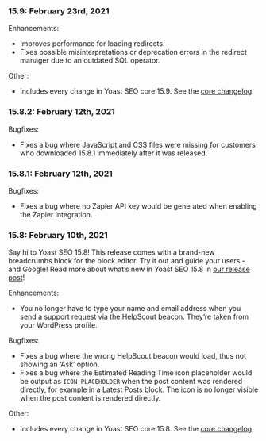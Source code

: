 ### 15.9: February 23rd, 2021
Enhancements:
* Improves performance for loading redirects.
* Fixes possible misinterpretations or deprecation errors in the redirect manager due to an outdated SQL operator.

Other:
* Includes every change in Yoast SEO core 15.9. See the [core changelog](https://wordpress.org/plugins/wordpress-seo/#developers).

### 15.8.2: February 12th, 2021
Bugfixes:
* Fixes a bug where JavaScript and CSS files were missing for customers who downloaded 15.8.1 immediately after it was released.

### 15.8.1: February 12th, 2021
Bugfixes:
* Fixes a bug where no Zapier API key would be generated when enabling the Zapier integration.

### 15.8: February 10th, 2021
Say hi to Yoast SEO 15.8! This release comes with a brand-new breadcrumbs block for the block editor. Try it out and guide your users - and Google! Read more about what’s new in Yoast SEO 15.8 in [our release post](https://yoa.st/release-15-8)!

Enhancements:
* You no longer have to type your name and email address when you send a support request via the HelpScout beacon. They’re taken from your WordPress profile.

Bugfixes:
* Fixes a bug where the wrong HelpScout beacon would load, thus not showing an ‘Ask’ option.
* Fixes a bug where the Estimated Reading Time icon placeholder would be output as `ICON_PLACEHOLDER` when the post content was rendered directly, for example in a Latest Posts block. The icon is no longer visible when the post content is rendered directly.

Other:
* Includes every change in Yoast SEO core 15.8. See the [core changelog](https://wordpress.org/plugins/wordpress-seo/#developers).


